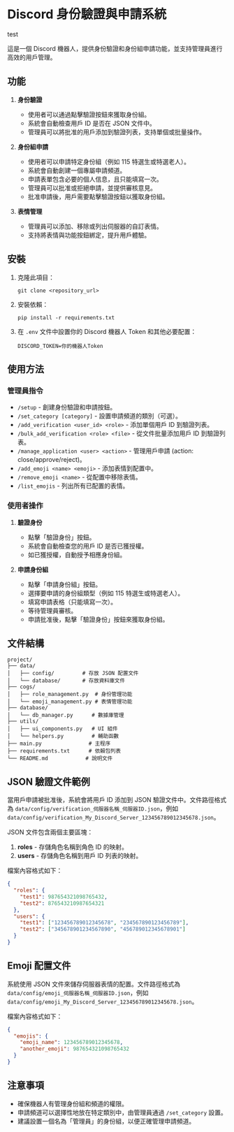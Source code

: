 # Discord 身份驗證與申請系統

test

這是一個 Discord 機器人，提供身份驗證和身份組申請功能，並支持管理員進行高效的用戶管理。

## 功能

1. **身份驗證**

   - 使用者可以通過點擊驗證按鈕來獲取身份組。
   - 系統會自動檢查用戶 ID 是否在 JSON 文件中。
   - 管理員可以將批准的用戶添加到驗證列表，支持單個或批量操作。

2. **身份組申請**

   - 使用者可以申請特定身份組（例如 115 特選生或特選老人）。
   - 系統會自動創建一個專屬申請頻道。
   - 申請表單包含必要的個人信息，且只能填寫一次。
   - 管理員可以批准或拒絕申請，並提供審核意見。
   - 批准申請後，用戶需要點擊驗證按鈕以獲取身份組。

3. **表情管理**
   - 管理員可以添加、移除或列出伺服器的自訂表情。
   - 支持將表情與功能按鈕綁定，提升用戶體驗。

## 安裝

1. 克隆此項目：
   ```
   git clone <repository_url>
   ```
2. 安裝依賴：
   ```
   pip install -r requirements.txt
   ```
3. 在 `.env` 文件中設置你的 Discord 機器人 Token 和其他必要配置：
   ```
   DISCORD_TOKEN=你的機器人Token
   ```

## 使用方法

### 管理員指令

- `/setup` - 創建身份驗證和申請按鈕。
- `/set_category [category]` - 設置申請頻道的類別（可選）。
- `/add_verification <user_id> <role>` - 添加單個用戶 ID 到驗證列表。
- `/bulk_add_verification <role> <file>` - 從文件批量添加用戶 ID 到驗證列表。
- `/manage_application <user> <action>` - 管理用戶申請 (action: close/approve/reject)。
- `/add_emoji <name> <emoji>` - 添加表情到配置中。
- `/remove_emoji <name>` - 從配置中移除表情。
- `/list_emojis` - 列出所有已配置的表情。

### 使用者操作

1. **驗證身份**

   - 點擊「驗證身份」按鈕。
   - 系統會自動檢查您的用戶 ID 是否已獲授權。
   - 如已獲授權，自動授予相應身份組。

2. **申請身份組**
   - 點擊「申請身份組」按鈕。
   - 選擇要申請的身份組類型（例如 115 特選生或特選老人）。
   - 填寫申請表格（只能填寫一次）。
   - 等待管理員審核。
   - 申請批准後，點擊「驗證身份」按鈕來獲取身份組。

## 文件結構

```
project/
├── data/
│   ├── config/         # 存放 JSON 配置文件
│   └── database/       # 存放資料庫文件
├── cogs/
│   ├── role_management.py  # 身份管理功能
│   └── emoji_management.py # 表情管理功能
├── database/
│   └── db_manager.py      # 數據庫管理
├── utils/
│   ├── ui_components.py   # UI 組件
│   └── helpers.py         # 輔助函數
├── main.py               # 主程序
├── requirements.txt      # 依賴包列表
└── README.md            # 說明文件
```

## JSON 驗證文件範例

當用戶申請被批准後，系統會將用戶 ID 添加到 JSON 驗證文件中。文件路徑格式為 `data/config/verification_伺服器名稱_伺服器ID.json`，例如 `data/config/verification_My_Discord_Server_123456789012345678.json`。

JSON 文件包含兩個主要區塊：

1. **roles** - 存儲角色名稱到角色 ID 的映射。
2. **users** - 存儲角色名稱到用戶 ID 列表的映射。

檔案內容格式如下：

```json
{
  "roles": {
    "test1": 987654321098765432,
    "test2": 876543210987654321
  },
  "users": {
    "test1": ["123456789012345678", "234567890123456789"],
    "test2": ["345678901234567890", "456789012345678901"]
  }
}
```

## Emoji 配置文件

系統使用 JSON 文件來儲存伺服器表情的配置。文件路徑格式為 `data/config/emoji_伺服器名稱_伺服器ID.json`，例如 `data/config/emoji_My_Discord_Server_123456789012345678.json`。

檔案內容格式如下：

```json
{
  "emojis": {
    "emoji_name": 123456789012345678,
    "another_emoji": 987654321098765432
  }
}
```

## 注意事項

- 確保機器人有管理身份組和頻道的權限。
- 申請頻道可以選擇性地放在特定類別中，由管理員通過 `/set_category` 設置。
- 建議設置一個名為「管理員」的身份組，以便正確管理申請頻道。
